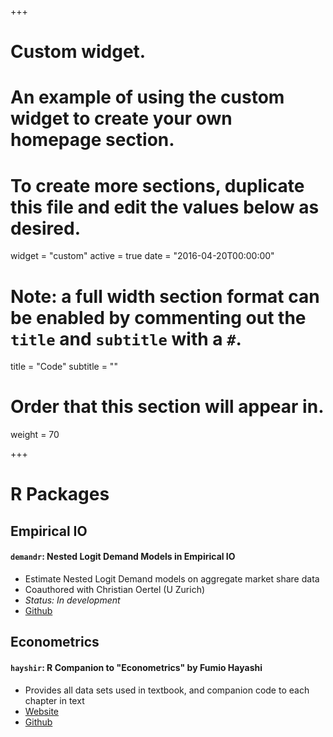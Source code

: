 +++
# Custom widget.
# An example of using the custom widget to create your own homepage section.
# To create more sections, duplicate this file and edit the values below as desired.
widget = "custom"
active = true
date = "2016-04-20T00:00:00"

# Note: a full width section format can be enabled by commenting out the `title` and `subtitle` with a `#`.
title = "Code"
subtitle = ""

# Order that this section will appear in.
weight = 70

+++
# R Packages

## Empirical IO

#### `demandr`: Nested Logit Demand Models in Empirical IO
* Estimate Nested Logit Demand models on aggregate market share data
* Coauthored with Christian Oertel (U Zurich)
* *Status: In development*
* [Github](https://github.com/lachlandeer/demandr)

<!---
# * [Website](https://lachlandeer.github.io/demandr)
# * [CRAN](somelink) --->

<!---
#### `mergersim`: Merger Simulation for Empirical IO
--->

<!---
## Marketing

#### `dominicksr`: 
* Provides data from the Dominicks Finer Food database provided by Kilt's Center for Marketing at Chicago Booth
* [Website](https://lachlandeer.github.io/dominicksr)
* [CRAN](somelink)
* [Github](https://github.com/lachlandeer/dominicsr)
--->

## Econometrics

#### `hayshir`: R Companion to "Econometrics" by Fumio Hayashi

* Provides all data sets used in textbook, and companion code to each chapter in text
* [Website](https://lachlandeer.github.io/hayashir)
* [Github](https://github.com/lachlandeer/hayashir)

<!---
* [CRAN](somelink)
--->